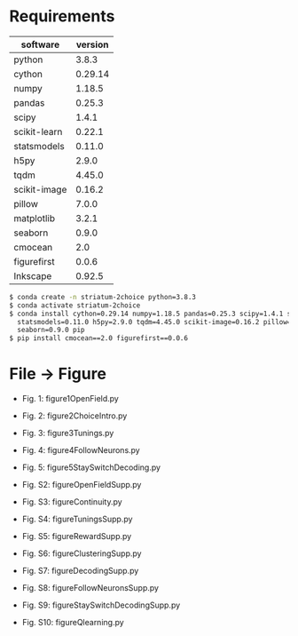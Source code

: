# Requirements

software        | version
----------------|----------
python          | 3.8.3
cython          | 0.29.14
numpy           | 1.18.5
pandas          | 0.25.3
scipy           | 1.4.1
scikit-learn    | 0.22.1
statsmodels     | 0.11.0
h5py            | 2.9.0
tqdm            | 4.45.0
scikit-image    | 0.16.2
pillow          | 7.0.0
matplotlib      | 3.2.1
seaborn         | 0.9.0
cmocean         | 2.0
figurefirst     | 0.0.6
Inkscape        | 0.92.5


```bash
$ conda create -n striatum-2choice python=3.8.3
$ conda activate striatum-2choice
$ conda install cython=0.29.14 numpy=1.18.5 pandas=0.25.3 scipy=1.4.1 scikit-learn=0.22.1 \
  statsmodels=0.11.0 h5py=2.9.0 tqdm=4.45.0 scikit-image=0.16.2 pillow=7.0.0 matplotlib=3.2.1 \
  seaborn=0.9.0 pip
$ pip install cmocean==2.0 figurefirst==0.0.6
```


# File -> Figure

- Fig. 1: figure1OpenField.py
- Fig. 2: figure2ChoiceIntro.py
- Fig. 3: figure3Tunings.py
- Fig. 4: figure4FollowNeurons.py
- Fig. 5: figure5StaySwitchDecoding.py

- Fig. S2: figureOpenFieldSupp.py
- Fig. S3: figureContinuity.py
- Fig. S4: figureTuningsSupp.py
- Fig. S5: figureRewardSupp.py
- Fig. S6: figureClusteringSupp.py
- Fig. S7: figureDecodingSupp.py
- Fig. S8: figureFollowNeuronsSupp.py
- Fig. S9: figureStaySwitchDecodingSupp.py
- Fig. S10: figureQlearning.py
